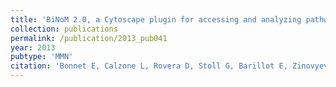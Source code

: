 ```yaml
---
title: 'BiNoM 2.0, a Cytoscape plugin for accessing and analyzing pathways using standard systems biology formats'
collection: publications
permalink: /publication/2013_pub041
year: 2013
pubtype: 'MMN'
citation: 'Bonnet E, Calzone L, Rovera D, Stoll G, Barillot E, Zinovyev A. BiNoM 2.0, a Cytoscape plugin for accessing and analyzing pathways using standard systems biology formats. 2013. <i>BMC Syst Biol.</i>  <b>7</b>(1):18.'
---
```

